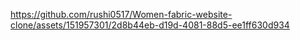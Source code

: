 

https://github.com/rushi0517/Women-fabric-website-clone/assets/151957301/2d8b44eb-d19d-4081-88d5-ee1ff630d934


